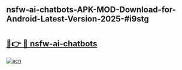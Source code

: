 ## nsfw-ai-chatbots-APK-MOD-Download-for-Android-Latest-Version-2025-#i9stg

# <h2><a href="https://bedroomkl.my?title=nsfw-ai-chatbots&ref=20M">🔗👉 🔴 nsfw-ai-chatbots</a></h2>

[![acn](https://github.com/user-attachments/assets/0f9c940e-d8b0-45ae-aac7-cd30a18b3e1c)](https://bedroomkl.my?title=nsfw-ai-chatbots&ref=20M)

